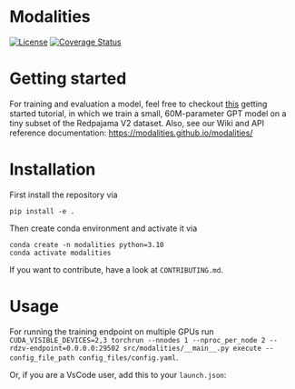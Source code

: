 # Modalities

[![License](https://img.shields.io/badge/License-MIT-blue.svg)](https://opensource.org/licenses/MIT')
[![Coverage Status](https://coveralls.io/repos/github/Modalities/modalities/badge.svg)](https://coveralls.io/github/Modalities/modalities)



# Getting started
For training and evaluation a model, feel free to checkout [this](https://github.com/Modalities/modalities/blob/main/examples/getting_started/getting_started_example.md) getting started tutorial, in which we train a small, 60M-parameter GPT model on a tiny subset of the Redpajama V2 dataset. 
Also, see our Wiki and API reference documentation: https://modalities.github.io/modalities/

# Installation

First install the repository via

```
pip install -e . 
```

Then create conda environment and activate it via 
```
conda create -n modalities python=3.10
conda activate modalities
```

If you want to contribute, have a look at `CONTRIBUTING.md`.



# Usage
For running the training endpoint on multiple GPUs run `CUDA_VISIBLE_DEVICES=2,3 torchrun --nnodes 1 --nproc_per_node 2 --rdzv-endpoint=0.0.0.0:29502 src/modalities/__main__.py execute --config_file_path config_files/config.yaml`.

Or, if you are a VsCode user, add this to your `launch.json`: